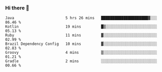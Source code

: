 ### Hi there 👋

<!--START_SECTION:waka-->

```text
Java                       5 hrs 26 mins   █████████████████████▓░░░   86.46 %
Kotlin                     19 mins         █▒░░░░░░░░░░░░░░░░░░░░░░░   05.13 %
Ruby                       11 mins         ▓░░░░░░░░░░░░░░░░░░░░░░░░   02.99 %
Brazil Dependency Config   10 mins         ▓░░░░░░░░░░░░░░░░░░░░░░░░   02.83 %
Groovy                     4 mins          ▒░░░░░░░░░░░░░░░░░░░░░░░░   01.21 %
Gradle                     2 mins          ░░░░░░░░░░░░░░░░░░░░░░░░░   00.66 %
```

<!--END_SECTION:waka-->

<!--
**jerry-shao/jerry-shao** is a ✨ _special_ ✨ repository because its `README.md` (this file) appears on your GitHub profile.

Here are some ideas to get you started:

- 🔭 I’m currently working on ...
- 🌱 I’m currently learning ...
- 👯 I’m looking to collaborate on ...
- 🤔 I’m looking for help with ...
- 💬 Ask me about ...
- 📫 How to reach me: ...
- 😄 Pronouns: ...
- ⚡ Fun fact: ...
-->
